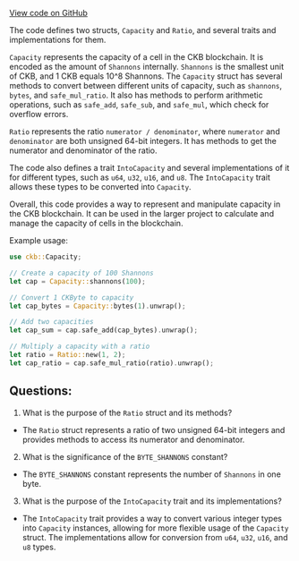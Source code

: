 [View code on GitHub](https://github.com/nervosnetwork/ckb/blob/develop/util/occupied-capacity/core/src/units.rs)

The code defines two structs, `Capacity` and `Ratio`, and several traits and implementations for them.

`Capacity` represents the capacity of a cell in the CKB blockchain. It is encoded as the amount of `Shannons` internally. `Shannons` is the smallest unit of CKB, and 1 CKB equals 10^8 Shannons. The `Capacity` struct has several methods to convert between different units of capacity, such as `shannons`, `bytes`, and `safe_mul_ratio`. It also has methods to perform arithmetic operations, such as `safe_add`, `safe_sub`, and `safe_mul`, which check for overflow errors.

`Ratio` represents the ratio `numerator / denominator`, where `numerator` and `denominator` are both unsigned 64-bit integers. It has methods to get the numerator and denominator of the ratio.

The code also defines a trait `IntoCapacity` and several implementations of it for different types, such as `u64`, `u32`, `u16`, and `u8`. The `IntoCapacity` trait allows these types to be converted into `Capacity`.

Overall, this code provides a way to represent and manipulate capacity in the CKB blockchain. It can be used in the larger project to calculate and manage the capacity of cells in the blockchain.

Example usage:

```rust
use ckb::Capacity;

// Create a capacity of 100 Shannons
let cap = Capacity::shannons(100);

// Convert 1 CKByte to capacity
let cap_bytes = Capacity::bytes(1).unwrap();

// Add two capacities
let cap_sum = cap.safe_add(cap_bytes).unwrap();

// Multiply a capacity with a ratio
let ratio = Ratio::new(1, 2);
let cap_ratio = cap.safe_mul_ratio(ratio).unwrap();
```
## Questions:
 1. What is the purpose of the `Ratio` struct and its methods?
- The `Ratio` struct represents a ratio of two unsigned 64-bit integers and provides methods to access its numerator and denominator.

2. What is the significance of the `BYTE_SHANNONS` constant?
- The `BYTE_SHANNONS` constant represents the number of `Shannons` in one byte.

3. What is the purpose of the `IntoCapacity` trait and its implementations?
- The `IntoCapacity` trait provides a way to convert various integer types into `Capacity` instances, allowing for more flexible usage of the `Capacity` struct. The implementations allow for conversion from `u64`, `u32`, `u16`, and `u8` types.

